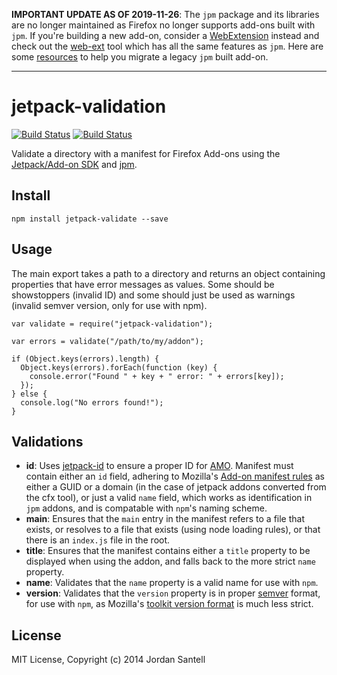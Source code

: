 **IMPORTANT UPDATE AS OF 2019-11-26**: The `jpm` package and its libraries are no longer maintained as Firefox no longer supports add-ons built with `jpm`. If you're building a new add-on, consider a
[WebExtension](https://developer.mozilla.org/en-US/Add-ons/WebExtensions)
instead and check out the [web-ext](https://github.com/mozilla/web-ext)
tool which has all the same features as `jpm`. Here are some
[resources](https://wiki.mozilla.org/Add-ons/developer/communication#Migration_paths_for_developers_of_legacy_add-ons)
to help you migrate a legacy `jpm` built add-on.

<hr />

jetpack-validation
==================

[![Build Status](http://img.shields.io/travis/mozilla-jetpack/jetpack-validation.svg?style=flat-square)](https://travis-ci.org/mozilla-jetpack/jetpack-validation)
[![Build Status](http://img.shields.io/npm/v/jetpack-validation.svg?style=flat-square)](https://www.npmjs.org/package/jetpack-validation)

Validate a directory with a manifest for Firefox Add-ons using the [Jetpack/Add-on SDK](https://github.com/mozilla/addon-sdk/) and [jpm](https://github.com/mozilla/jpm).

## Install

```
npm install jetpack-validate --save
```

## Usage

The main export takes a path to a directory and returns an object containing properties that have error messages as values. Some should be showstoppers (invalid ID) and some should just be used as warnings (invalid semver version, only for use with npm).

```
var validate = require("jetpack-validation");

var errors = validate("/path/to/my/addon");

if (Object.keys(errors).length) {
  Object.keys(errors).forEach(function (key) {
    console.error("Found " + key + " error: " + errors[key]);
  });
} else {
  console.log("No errors found!");
}
```

## Validations

* **id**: Uses [jetpack-id](https://github.com/jsantell/jetpack-id) to ensure a proper ID for [AMO](https://addons.mozilla.org/en-US/firefox/). Manifest must contain either an `id` field, adhering to Mozilla's [Add-on manifest rules](https://developer.mozilla.org/en-US/Add-ons/Install_Manifests#id) as either a GUID or a domain (in the case of jetpack addons converted from the cfx tool), or just a valid `name` field, which works as identification in `jpm` addons, and is compatable with `npm`'s naming scheme.
* **main**: Ensures that the `main` entry in the manifest refers to a file that exists, or resolves to a file that exists (using node loading rules), or that there is an `index.js` file in the root.
* **title**: Ensures that the manifest contains either a `title` property to be displayed when using the addon, and falls back to the more strict `name` property.
* **name**: Validates that the `name` property is a valid name for use with `npm`.
* **version**: Validates that the `version` property is in proper [semver](http://semver.org) format, for use with `npm`, as Mozilla's [toolkit version format](https://developer.mozilla.org/en-US/docs/Toolkit_version_format) is much less strict.

## License

MIT License, Copyright (c) 2014 Jordan Santell
